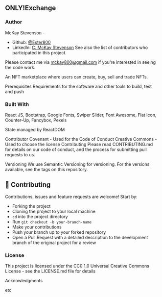 ## ONLY!Exchange

### Author
McKay Stevenson -
- Github: [@Ester800](https://github.com/Ester800)
- LinkedIn: [C. McKay Stevenson](www.linkedin.com/in/christian-mckay-stevenson)
See also the list of contributors who participated in this project.

Please contact me via mckay800@gmail.com if you're interested in seeing the code work.

An NFT marketplace where users can create, buy, sell and trade NFTs.

Prerequisites
Requirements for the software and other tools to build, test and push

### Built With
React JS, Bootstrap, Google Fonts, Swiper Slider, Font Awesome, Flat Icon, Counter-Up, Fancybox, Pexels 

State managed by ReactDOM

Contributor Covenant - Used for the Code of Conduct
Creative Commons - Used to choose the license
Contributing
Please read CONTRIBUTING.md for details on our code of conduct, and the process for submitting pull requests to us.

Versioning
We use Semantic Versioning for versioning. For the versions available, see the tags on this repository.



## 🤝 Contributing

Contributions, issues and feature requests are welcome! Start by:

- Forking the project
- Cloning the project to your local machine
- `cd` into the project directory
- Run `git checkout -b your-branch-name`
- Make your contributions
- Push your branch up to your forked repository
- Open a Pull Request with a detailed description to the development branch of the original project for a review

### License
This project is licensed under the CC0 1.0 Universal Creative Commons License - see the LICENSE.md file for details

Acknowledgments

etc
